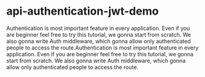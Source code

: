 # api-authentication-jwt-demo
Authentication is most important feature in every application. Even if you are beginner feel free to try this tutorial, we gonna start from scratch. We also gonna write Auth middleware, which gonna allow only authenticated people to access the route.Authentication is most important feature in every application. Even if you are beginner feel free to try this tutorial, we gonna start from scratch. We also gonna write Auth middleware, which gonna allow only authenticated people to access the route.
